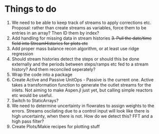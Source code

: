 # Things to do

1. We need to be able to keep track of streams to apply corrections etc. Proposal: rather than create streams as variables, force them to be entries in an array? Then ID them by index?
2. Add handling for missing data in stream histories
~~3. Pull the date/time field into StreamHistories for plots etc~~
4. Add proper mass balance recon algorithm, or at least use ridge regression
5. Should stream histories detect the steps or should this be done externally and the periods between steps/ramps etc fed to a stream history? And them reconciled seperately?
6. Wrap the code into a package
7. Create Active and Passive UnitOps - Passive is the current one. Active takes a transformation function to generate the outlet streams for the inlets. Not aiming to make Aspen.jl just yet, but calling simple reactors etc would be useful.
8. Switch to StaticArrays?
9. We need to determine uncertainty in flowrates to assign weights to the errors. Streams oscilating due to a control input will look like there is high uncertainty, when there is not. How do we detect this? FFT and a high pass filter?
10. Create Plots/Makie recipes for plotting stuff
